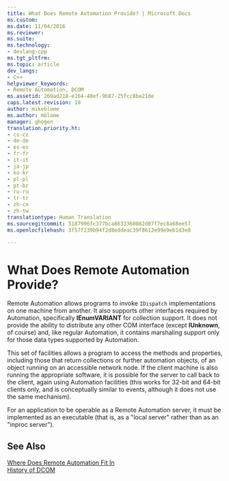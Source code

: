 ```yaml
---
title: What Does Remote Automation Provide? | Microsoft Docs
ms.custom: 
ms.date: 11/04/2016
ms.reviewer: 
ms.suite: 
ms.technology:
- devlang-cpp
ms.tgt_pltfrm: 
ms.topic: article
dev_langs:
- C++
helpviewer_keywords:
- Remote Automation, DCOM
ms.assetid: 269ad218-e164-40ef-9b87-25fcc8ba21de
caps.latest.revision: 10
author: mikeblome
ms.author: mblome
manager: ghogen
translation.priority.ht:
- cs-cz
- de-de
- es-es
- fr-fr
- it-it
- ja-jp
- ko-kr
- pl-pl
- pt-br
- ru-ru
- tr-tr
- zh-cn
- zh-tw
translationtype: Human Translation
ms.sourcegitcommit: 5187996fc377bca8633360082d07f7ec8a68ee57
ms.openlocfilehash: 3f57f239b94f2d8eddeac39f8612e99e9eb1d3e8

---
```

# What Does Remote Automation Provide?
Remote Automation allows programs to invoke `IDispatch` implementations on one machine from another. It also supports other interfaces required by Automation, specifically **IEnumVARIANT** for collection support. It does not provide the ability to distribute any other COM interface (except **IUnknown**, of course) and, like regular Automation, it contains marshaling support only for those data types supported by Automation.  
  
 This set of facilities allows a program to access the methods and properties, including those that return collections or further automation objects, of an object running on an accessible network node. If the client machine is also running the appropriate software, it is possible for the server to call back to the client, again using Automation facilities (this works for 32-bit and 64-bit clients only, and is conceptually similar to events, although it does not use the same mechanism).  
  
 For an application to be operable as a Remote Automation server, it must be implemented as an executable (that is, as a "local server" rather than as an "inproc server").  
  
## See Also  
 [Where Does Remote Automation Fit In](where-does-remote-automation-fit-in-q.md)   
 [History of DCOM](../mfc/history-of-dcom.md)



<!--HONumber=Jan17_HO2-->



